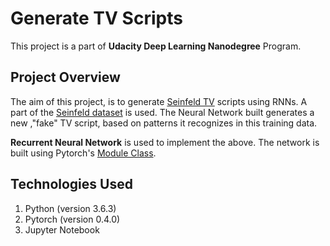 # Generate TV Scripts 
This project is a part of **Udacity Deep Learning Nanodegree** Program.

## Project Overview
The aim of this project, is to generate [Seinfeld TV](https://en.wikipedia.org/wiki/Seinfeld) scripts using RNNs. A part of the [Seinfeld dataset](https://www.kaggle.com/thec03u5/seinfeld-chronicles#scripts.csv) is used. The Neural Network built generates a new ,"fake" TV script, based on patterns it recognizes in this training data.

 **Recurrent Neural Network** is used to implement the above. The network is built using Pytorch's [Module Class](https://pytorch.org/docs/master/nn.html#torch.nn.Module).

  ## Technologies Used
 
 1. Python (version 3.6.3)
 2. Pytorch (version 0.4.0)
 3. Jupyter Notebook

